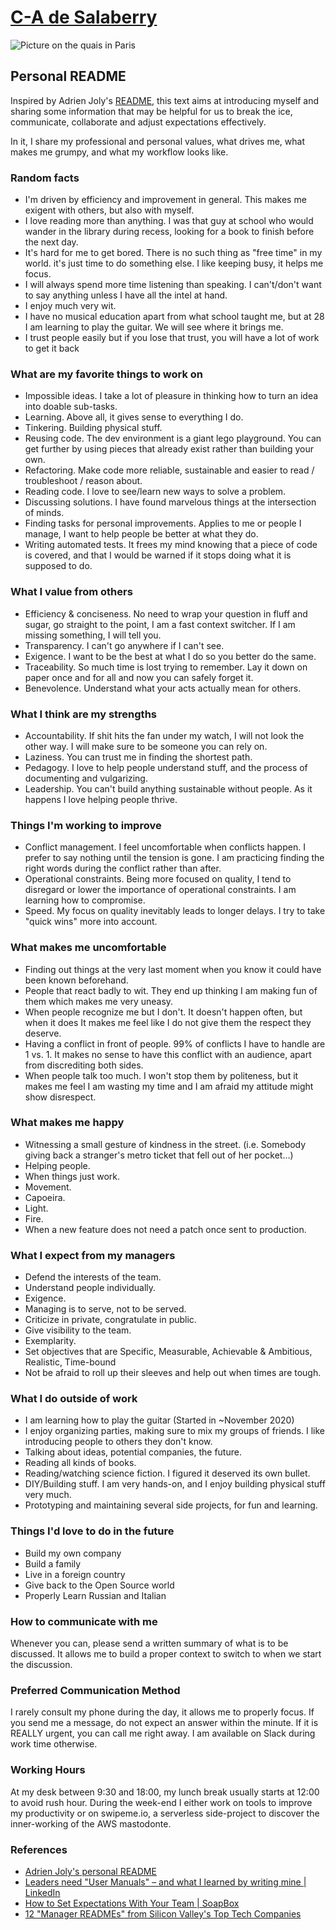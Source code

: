 [C-A de Salaberry](https://cadesalaberry.github.io)
==========

![Picture on the quais in Paris](/paris-quais.png)


## Personal README

Inspired by Adrien Joly's [README](https://github.com/adrienjoly/adrienjoly.github.com), this text aims at introducing myself and sharing some information that may be helpful for us to break the ice, communicate, collaborate and adjust expectations effectively.

In it, I share my professional and personal values, what drives me, what makes me grumpy, and what my workflow looks like.


### Random facts

- I'm driven by efficiency and improvement in general. This makes me exigent with others, but also with myself.
- I love reading more than anything. I was that guy at school who would wander in the library during recess, looking for a book to finish before the next day.
- It's hard for me to get bored. There is no such thing as "free time" in my world. it's just time to do something else. I like keeping busy, it helps me focus.
- I will always spend more time listening than speaking. I can't/don't want to say anything unless I have all the intel at hand.
- I enjoy much very wit.
- I have no musical education apart from what school taught me, but at 28 I am learning to play the guitar. We will see where it brings me.
- I trust people easily but if you lose that trust, you will have a lot of work to get it back


### What are my favorite things to work on

- Impossible ideas. I take a lot of pleasure in thinking how to turn an idea into doable sub-tasks.
- Learning. Above all, it gives sense to everything I do.
- Tinkering. Building physical stuff.
- Reusing code. The dev environment is a giant lego playground. You can get further by using pieces that already exist rather than building your own.
- Refactoring. Make code more reliable, sustainable and easier to read / troubleshoot / reason about.
- Reading code. I love to see/learn new ways to solve a problem.
- Discussing solutions. I have found marvelous things at the intersection of minds.
- Finding tasks for personal improvements. Applies to me or people I manage, I want to help people be better at what they do.
- Writing automated tests. It frees my mind knowing that a piece of code is covered, and that I would be warned if it stops doing what it is supposed to do.


### What I value from others

- Efficiency & conciseness. No need to wrap your question in fluff and sugar, go straight to the point, I am a fast context switcher. If I am missing something, I will tell you.
- Transparency. I can't go anywhere if I can't see.
- Exigence. I want to be the best at what I do so you better do the same.
- Traceability. So much time is lost trying to remember. Lay it down on paper once and for all and now you can safely forget it.
- Benevolence. Understand what your acts actually mean for others.


### What I think are my strengths

- Accountability. If shit hits the fan under my watch, I will not look the other way. I will make sure to be someone you can rely on.
- Laziness. You can trust me in finding the shortest path.
- Pedagogy. I love to help people understand stuff, and the process of documenting and vulgarizing.
- Leadership. You can't build anything sustainable without people. As it happens I love helping people thrive.


### Things I'm working to improve

- Conflict management. I feel uncomfortable when conflicts happen. I prefer to say nothing until the tension is gone. I am practicing finding the right words during the conflict rather than after.
- Operational constraints. Being more focused on quality, I tend to disregard or lower the importance of operational constraints. I am learning how to compromise.
- Speed. My focus on quality inevitably leads to longer delays. I try to take "quick wins" more into account.


### What makes me uncomfortable

- Finding out things at the very last moment when you know it could have been known beforehand.
- People that react badly to wit. They end up thinking I am making fun of them which makes me very uneasy.
- When people recognize me but I don't. It doesn't happen often, but when it does It makes me feel like I do not give them the respect they deserve.
- Having a conflict in front of people. 99% of conflicts I have to handle are 1 vs. 1. It makes no sense to have this conflict with an audience, apart from discrediting both sides.
- When people talk too much. I won't stop them by politeness, but it makes me feel I am wasting my time and I am afraid my attitude might show disrespect.


### What makes me happy

- Witnessing a small gesture of kindness in the street. (i.e. Somebody giving back a stranger's metro ticket that fell out of her pocket…)
- Helping people.
- When things just work.
- Movement.
- Capoeira.
- Light.
- Fire.
- When a new feature does not need a patch once sent to production.


### What I expect from my managers

- Defend the interests of the team.
- Understand people individually.
- Exigence.
- Managing is to serve, not to be served.
- Criticize in private, congratulate in public.
- Give visibility to the team.
- Exemplarity.
- Set objectives that are Specific, Measurable, Achievable & Ambitious, Realistic, Time-bound
- Not be afraid to roll up their sleeves and help out when times are tough.


### What I do outside of work

- I am learning how to play the guitar (Started in ~November 2020)
- I enjoy organizing parties, making sure to mix my groups of friends. I like introducing people to others they don't know.
- Talking about ideas, potential companies, the future.
- Reading all kinds of books.
- Reading/watching science fiction. I figured it deserved its own bullet.
- DIY/Building stuff. I am very hands-on, and I enjoy building physical stuff very much.
- Prototyping and maintaining several side projects, for fun and learning.


### Things I'd love to do in the future

- Build my own company
- Build a family
- Live in a foreign country
- Give back to the Open Source world
- Properly Learn Russian and Italian


### How to communicate with me

Whenever you can, please send a written summary of what is to be discussed. It allows me to build a proper context to switch to when we start the discussion.


### Preferred Communication Method

I rarely consult my phone during the day, it allows me to properly focus. If you send me a message, do not expect an answer within the minute.
If it is REALLY urgent, you can call me right away. I am available on Slack during work time otherwise.


### Working Hours

At my desk between 9:30 and 18:00, my lunch break usually starts at 12:00 to avoid rush hour. During the week-end I either work on tools to improve my productivity or on swipeme.io, a serverless side-project to discover the inner-working of the AWS mastodonte.


### References

- [Adrien Joly's personal README](https://github.com/adrienjoly/adrienjoly.github.com)
- [Leaders need "User Manuals" – and what I learned by writing mine | LinkedIn](https://www.linkedin.com/pulse/leaders-need-user-manuals-what-i-learned-writing-mine-abby-falik/)
- [How to Set Expectations With Your Team | SoapBox](https://soapboxhq.com/blog/modern-manager-community/how-to-set-expectations-with-your-team)
- [12 "Manager READMEs" from Silicon Valley's Top Tech Companies](https://hackernoon.com/12-manager-readmes-from-silicon-valleys-top-tech-companies-26588a660afe)